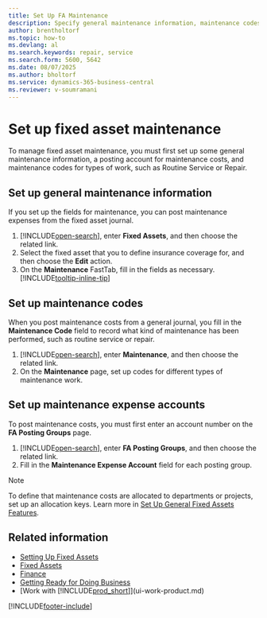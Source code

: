 ```yaml
---
title: Set Up FA Maintenance
description: Specify general maintenance information, maintenance codes for types of work, and a maintenance-expense posting account to manage fixed asset repairs and service.
author: brentholtorf
ms.topic: how-to
ms.devlang: al
ms.search.keywords: repair, service
ms.search.form: 5600, 5642
ms.date: 08/07/2025
ms.author: bholtorf
ms.service: dynamics-365-business-central
ms.reviewer: v-soumramani
---
```


# Set up fixed asset maintenance

To manage fixed asset maintenance, you must first set up some general maintenance information, a posting account for maintenance costs, and maintenance codes for types of work, such as Routine Service or Repair.

## Set up general maintenance information

If you set up the fields for maintenance, you can post maintenance expenses from the fixed asset journal.

1. [!INCLUDE[open-search](includes/open-search.md)], enter **Fixed Assets**, and then choose the related link.
2. Select the fixed asset that you to define insurance coverage for, and then choose the **Edit** action.
3. On the **Maintenance** FastTab, fill in the fields as necessary. [!INCLUDE[tooltip-inline-tip](includes/tooltip-inline-tip_md.md)]

## Set up maintenance codes

When you post maintenance costs from a general journal, you fill in the **Maintenance Code** field to record what kind of maintenance has been performed, such as routine service or repair.

1. [!INCLUDE[open-search](includes/open-search.md)], enter **Maintenance**, and then choose the related link.
2. On the **Maintenance** page, set up codes for different types of maintenance work.

## Set up maintenance expense accounts

To post maintenance costs, you must first enter an account number on the **FA Posting Groups** page.

1. [!INCLUDE[open-search](includes/open-search.md)], enter **FA Posting Groups**, and then choose the related link.
2. Fill in the **Maintenance Expense Account** field for each posting group.

> [!NOTE]  
> To define that maintenance costs are allocated to departments or projects, set up an allocation keys. Learn more in [Set Up General Fixed Assets Features](fa-how-setup-general.md).

## Related information

- [Setting Up Fixed Assets](fa-setup.md)  
- [Fixed Assets](fa-manage.md)  
- [Finance](finance.md)  
- [Getting Ready for Doing Business](ui-get-ready-business.md)  
- [Work with [!INCLUDE[prod_short](includes/prod_short.md)]](ui-work-product.md)

[!INCLUDE[footer-include](includes/footer-banner.md)]
